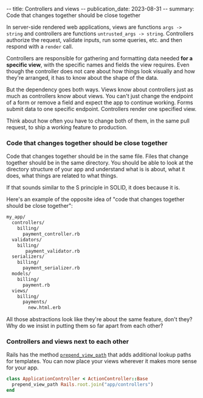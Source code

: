 -- title: Controllers and views
-- publication_date: 2023-08-31
-- summary: Code that changes together should be close together

In server-side rendered web applications, views are functions `args -> string` and controllers are functions `untrusted_args -> string`. Controllers authorize the request, validate inputs, run some queries, etc. and then respond with a `render` call.

Controllers are responsible for gathering and formatting data needed **for a specific view**, with the specific names and fields the view requires. Even though the controller does not care about how things look visually and how they're arranged, it has to know about the shape of the data.

But the dependency goes both ways. Views know about controllers just as much as controllers know about views.
You can't just change the endpoint of a form or remove a field and expect the app to continue working.
Forms submit data to one specific endpoint.
Controllers render one specified view.

Think about how often you have to change both of them, in the same pull request, to ship a working feature to production.

### Code that changes together should be close together

Code that changes together should be in the same file. Files that change together should be in the same directory. You should be able to look at the directory structure of your app and understand what is is about, what it does, what things are related to what things.

If that sounds similar to the S principle in SOLID, it does because it is.

Here's an example of the opposite idea of "code that changes together should be close together":

```bash
my_app/
  controllers/
    billing/
      payment_controller.rb
  validators/
    billing/
       payment_validator.rb
  serializers/
    billing/
      payment_serializer.rb
  models/
    billing/
      payment.rb
  views/
    billing/
      payments/
        new.html.erb
```

All those abstractions look like they're about the same feature, don't they? Why do we insist in putting them so far apart from each other?

### Controllers and views next to each other

Rails has the method [`prepend_view_path`](https://api.rubyonrails.org/v7.0/classes/ActionView/ViewPaths/ClassMethods.html#method-i-prepend_view_path) that adds additional lookup paths for templates. You can now place your views wherever it makes more sense for your app.

```ruby
class ApplicationController < ActionController::Base
  prepend_view_path Rails.root.join("app/controllers")
end
```
